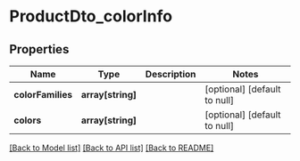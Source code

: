 # ProductDto_colorInfo

## Properties
Name | Type | Description | Notes
------------ | ------------- | ------------- | -------------
**colorFamilies** | **array[string]** |  | [optional] [default to null]
**colors** | **array[string]** |  | [optional] [default to null]

[[Back to Model list]](../README.md#documentation-for-models) [[Back to API list]](../README.md#documentation-for-api-endpoints) [[Back to README]](../README.md)


